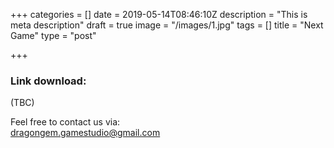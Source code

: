 +++
categories = []
date = 2019-05-14T08:46:10Z
description = "This is meta description"
draft = true
image = "/images/1.jpg"
tags = []
title = "Next Game"
type = "post"

+++
### Link download:

(TBC)

Feel free to contact us via:  
dragongem.gamestudio@gmail.com